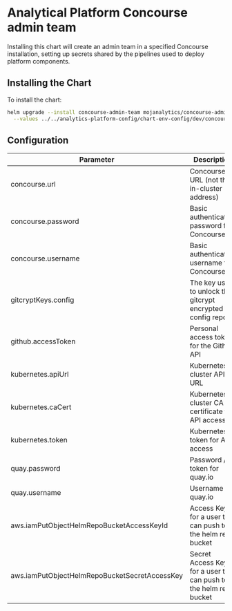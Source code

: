 # Analytical Platform Concourse admin team

Installing this chart will create an admin team in a specified Concourse
installation, setting up secrets shared by the pipelines used to deploy platform
components.


## Installing the Chart

To install the chart:
```bash
helm upgrade --install concourse-admin-team mojanalytics/concourse-admin-team \
  --values ../../analytics-platform-config/chart-env-config/dev/concourse-admin-team.yaml
```


## Configuration

| Parameter  | Description  | Default  |
| ---------- | ------------ | -------- |
| concourse.url | Concourse URL (not the in-cluster address) | "" |
| concourse.password | Basic authentication password for Concourse | "" |
| concourse.username | Basic authentication username for Concourse | "" |
| gitcryptKeys.config | The key used to unlock the gitcrypt encrypted config repo | "" |
| github.accessToken | Personal access token for the Github API | "" |
| kubernetes.apiUrl | Kubernetes cluster API URL | "" |
| kubernetes.caCert | Kubernetes cluster CA certificate for API access | "" |
| kubernetes.token | Kubernetes token for API access | "" |
| quay.password | Password / token for quay.io | "" |
| quay.username | Username for quay.io | "" |
| aws.iamPutObjectHelmRepoBucketAccessKeyId | Access Key Id for a user that can push to the helm repo bucket | "" |
| aws.iamPutObjectHelmRepoBucketSecretAccessKey | Secret Access Key for a user that can push to the helm repo bucket | "" |
